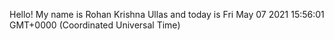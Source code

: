 Hello! My name is Rohan Krishna Ullas and today is Fri May 07 2021 15:56:01 GMT+0000 (Coordinated Universal Time)
